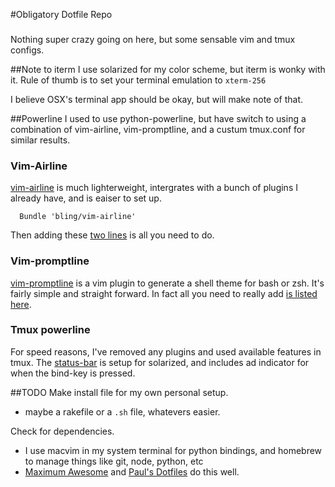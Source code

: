 #Obligatory Dotfile Repo
###
Nothing super crazy going on here, but some sensable vim and tmux configs.

##Note to iterm
I use solarized for my color scheme, but iterm is wonky with it.
Rule of thumb is to set your terminal emulation to `xterm-256`

I believe OSX's terminal app should be okay, but will make note of that.

##Powerline
I used to use python-powerline, but have switch to using a combination of vim-airline, vim-promptline, and a custum
tmux.conf for similar results. 

### Vim-Airline
 [vim-airline](https://github.com/bling/vim-airline) is much lighterweight, intergrates with a bunch of plugins I
already have, and is eaiser to set up.

```
  Bundle 'bling/vim-airline'
```
Then adding these [two lines](https://github.com/mhartington/dotfiles/blob/master/vimrc#L157) is all you need to do.

### Vim-promptline
[vim-promptline](https://github.com/edkolev/promptline.vim) is a vim plugin to generate a shell theme for bash or zsh.
It's fairly simple and straight forward. In fact all you need to really add [is listed
here](https://github.com/mhartington/dotfiles/blob/master/vimrc#L161).

### Tmux powerline
For speed reasons, I've removed any plugins and used available features in tmux. The
[status-bar](https://github.com/mhartington/dotfiles/blob/master/tmux.conf#L77) is setup for solarized, and includes ad
indicator for when the bind-key is pressed.

##TODO
Make install file for my own personal setup.
 - maybe a rakefile or a `.sh` file, whatevers easier.

Check for dependencies.
 - I use macvim in my system terminal for python bindings, and homebrew to manage things like git, node, python, etc
 - [Maximum Awesome](https://github.com/square/maximum-awesome) and [Paul's Dotfiles](https://github.com/paulirish/dotfiles) do this well.
